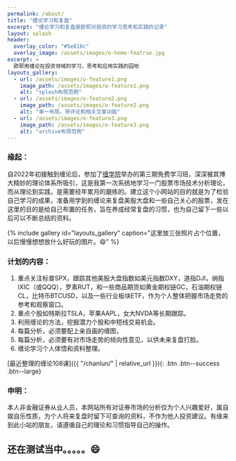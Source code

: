 ```yaml
---
permalink: /about/
title: "缠论学习和复盘"
excerpt: "缠论学习和复盘是欧耶对投资的学习思考和实践的记录"
layout: splash
header:
  overlay_color: "#5e616c"
  overlay_image: /assets/images/o-home-featrue.jpg
excerpt: >
  欧耶用缠论在投资领域的学习，思考和应用实践的园地
layouts_gallery:
  - url: /assets/images/o-feature1.png
    image_path: /assets/images/o-feature1.png
    alt: "splash布局范例"
  - url: /assets/images/o-feature2.png
    image_path: /assets/images/o-feature2.png
    alt: "单一布局，带评论和相关文章功能"
  - url: /assets/images/o-feature3.png
    image_path: /assets/images/o-feature3.png
    alt: "archive布局范例"
---
```


### 缘起：

自2022年初接触到缠论后，参加了[缠学院](http://chanlunschool.com)举办的第三期免费学习班，深深被其博大精妙的理论体系所吸引，这是我第一次系统地学习一门股票市场技术分析理论，而从理论到实践，是需要经年累月的磨练的。建立这个小网站的目的就是为了检验自己学习的成果，准备用学到的缠论来复盘美股大盘和一些自己关心的股票，发在这里的目的是给自己布置的任务，旨在养成经常复盘的习惯，也为自己留下一些以后可以不断总结的资料。

{% include gallery id="layouts_gallery" caption="这里放三张照片占个位置，以后慢慢想想放什么好玩的图片。😄" %}

### 计划的内容：

1. 重点关注标普SPX，跟踪其他美股大盘指数如美元指数DXY，道指DJI，纳指IXIC（或QQQ），罗素RUT，和一些商品期货如黄金期权链GC，石油期权链CL，比特币BTCUSD，以及一些行业板块ETF，作为个人整体把握市场走势的参考和观察窗口。
2. 重点个股如特斯拉TSLA，苹果AAPL，女大NVDA等长期跟踪。
3. 利用缠论的方法，挖掘潜力个股和中短线交易机会。
4. 每篇分析，必须要配上亲自画的缠图，
5. 每篇分析，必须要有对市场走势的倾向性意见，以供未来复盘打脸。
6. 缠论学习个人体悟和资料整理。

[最近整理的缠论108课]({{ "/chanlun/" | relative_url }}){: .btn .btn--success .btn--large}

### 申明：
本人非金融证券从业人员，本网站所有对证券市场的分析仅为个人兴趣爱好，属自娱自乐性质，为个人将来复盘时留下可查询的资料，不作为他人投资建议。有缘来到此小站的朋友，请遵循自己的理论和习惯指导自己的操作。


## 还在测试当中。。。。[]()。😄
